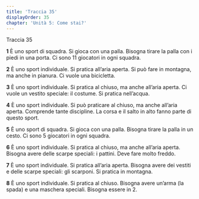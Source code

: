 ```yaml
---
title: 'Traccia 35'
displayOrder: 35
chapter: 'Unità 5: Come stai?'
---
```


Traccia 35

**1** È uno sport di squadra. Si gioca con una palla. Bisogna tirare la palla con i piedi in una porta. Ci sono 11 giocatori in ogni squadra.

**2** È uno sport individuale. Si pratica all’aria aperta. Si può fare in montagna, ma anche in pianura. Ci vuole una bicicletta.

**3** È uno sport individuale. Si pratica al chiuso, ma anche all’aria aperta. Ci vuole un vestito speciale: il costume. Si pratica nell’acqua.

**4** È uno sport individuale. Si può praticare al chiuso, ma anche all’aria aperta. Comprende tante discipline. La corsa e il salto in alto fanno parte di questo sport.

**5** È uno sport di squadra. Si gioca con una palla. Bisogna tirare la palla in un cesto. Ci sono 5 giocatori in ogni squadra.

**6** È uno sport individuale. Si pratica al chiuso, ma anche all’aria aperta. Bisogna avere delle scarpe speciali: i pattini. Deve fare molto freddo.

**7** È uno sport individuale. Si pratica all’aria aperta. Bisogna avere dei vestiti e delle scarpe speciali: gli scarponi. Si pratica in montagna.

**8** È uno sport individuale. Si pratica al chiuso. Bisogna avere un’arma (la spada) e una maschera speciali. Bisogna essere in 2.
